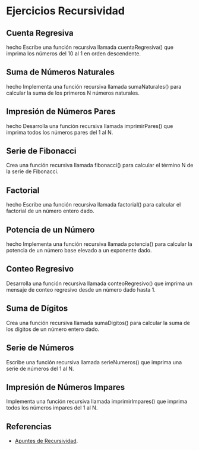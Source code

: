 # Ejercicios Recursividad

## Cuenta Regresiva
   hecho
Escribe una función recursiva llamada cuentaRegresiva() que imprima los números del 10 al 1 en orden descendente.

## Suma de Números Naturales
   hecho
Implementa una función recursiva llamada sumaNaturales() para calcular la suma de los primeros N números naturales.

## Impresión de Números Pares
   hecho
Desarrolla una función recursiva llamada imprimirPares() que imprima todos los números pares del 1 al N.

## Serie de Fibonacci

Crea una función recursiva llamada fibonacci() para calcular el término N de la serie de Fibonacci.

## Factorial
hecho
Escribe una función recursiva llamada factorial() para calcular el factorial de un número entero dado.

## Potencia de un Número
hecho
Implementa una función recursiva llamada potencia() para calcular la potencia de un número base elevado a un exponente dado.

## Conteo Regresivo

Desarrolla una función recursiva llamada conteoRegresivo() que imprima un mensaje de conteo regresivo desde un número dado hasta 1.

## Suma de Dígitos

Crea una función recursiva llamada sumaDigitos() para calcular la suma de los dígitos de un número entero dado.

## Serie de Números

Escribe una función recursiva llamada serieNumeros() que imprima una serie de números del 1 al N.

## Impresión de Números Impares

Implementa una función recursiva llamada imprimirImpares() que imprima todos los números impares del 1 al N.

## Referencias

- [Apuntes de Recursividad](https://github.com/jpexposito/docencia/blob/master/Primero/PRO/Apuntes/Unidad-6-Utilizacion-avanzada-clases/RECUSIVIDAD.md).